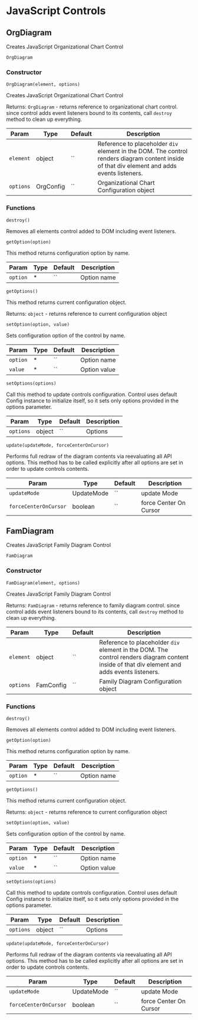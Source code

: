# JavaScript Controls
## <a name="OrgDiagram" id="OrgDiagram">OrgDiagram</a>
Creates JavaScript Organizational Chart Control

 `OrgDiagram` 

### Constructor

 `OrgDiagram(element, options)` 

Creates JavaScript Organizational Chart Control

 Returns: `OrgDiagram` - returns reference to organizational chart control. since control adds event listeners bound to its contents, call `destroy` method to clean up everything.

| Param | Type | Default | Description | 
| --- | --- | --- | --- | 
 | `element` | object | `` | Reference to placeholder `div` element in the DOM. The control renders diagram content inside of that div element and adds events listeners. | 
 | `options` | OrgConfig | `` | Organizational Chart Configuration object | 

### Functions

 `destroy()` 

Removes all elements control added to DOM including event listeners.


 `getOption(option)` 

This method returns configuration option by name.

| Param | Type | Default | Description | 
| --- | --- | --- | --- | 
 | `option` | * | `` | Option name | 

 `getOptions()` 

This method returns current configuration object.

 Returns: `object` - returns reference to current configuration object


 `setOption(option, value)` 

Sets configuration option of the control by name.

| Param | Type | Default | Description | 
| --- | --- | --- | --- | 
 | `option` | * | `` | Option name | 
 | `value` | * | `` | Option value | 

 `setOptions(options)` 

Call this method to update controls configuration. Control uses default Config instance to initialize itself, so it sets only options provided in the options parameter.

| Param | Type | Default | Description | 
| --- | --- | --- | --- | 
 | `options` | object | `` | Options | 

 `update(updateMode, forceCenterOnCursor)` 

Performs full redraw of the diagram contents via reevaluating all API options. This method has to be called explicitly after all options are set in order to update controls contents.

| Param | Type | Default | Description | 
| --- | --- | --- | --- | 
 | `updateMode` | UpdateMode | `` | update Mode | 
 | `forceCenterOnCursor` | boolean | `` | force Center On Cursor | 

## <a name="FamDiagram" id="FamDiagram">FamDiagram</a>
Creates JavaScript Family Diagram Control

 `FamDiagram` 

### Constructor

 `FamDiagram(element, options)` 

Creates JavaScript Family Diagram Control

 Returns: `FamDiagram` - returns reference to family diagram control. since control adds event listeners bound to its contents, call `destroy` method to clean up everything.

| Param | Type | Default | Description | 
| --- | --- | --- | --- | 
 | `element` | object | `` | Reference to placeholder `div` element in the DOM. The control renders diagram content inside of that div element and adds events listeners. | 
 | `options` | FamConfig | `` | Family Diagram Configuration object | 

### Functions

 `destroy()` 

Removes all elements control added to DOM including event listeners.


 `getOption(option)` 

This method returns configuration option by name.

| Param | Type | Default | Description | 
| --- | --- | --- | --- | 
 | `option` | * | `` | Option name | 

 `getOptions()` 

This method returns current configuration object.

 Returns: `object` - returns reference to current configuration object


 `setOption(option, value)` 

Sets configuration option of the control by name.

| Param | Type | Default | Description | 
| --- | --- | --- | --- | 
 | `option` | * | `` | Option name | 
 | `value` | * | `` | Option value | 

 `setOptions(options)` 

Call this method to update controls configuration. Control uses default Config instance to initialize itself, so it sets only options provided in the options parameter.

| Param | Type | Default | Description | 
| --- | --- | --- | --- | 
 | `options` | object | `` | Options | 

 `update(updateMode, forceCenterOnCursor)` 

Performs full redraw of the diagram contents via reevaluating all API options. This method has to be called explicitly after all options are set in order to update controls contents.

| Param | Type | Default | Description | 
| --- | --- | --- | --- | 
 | `updateMode` | UpdateMode | `` | update Mode | 
 | `forceCenterOnCursor` | boolean | `` | force Center On Cursor | 
